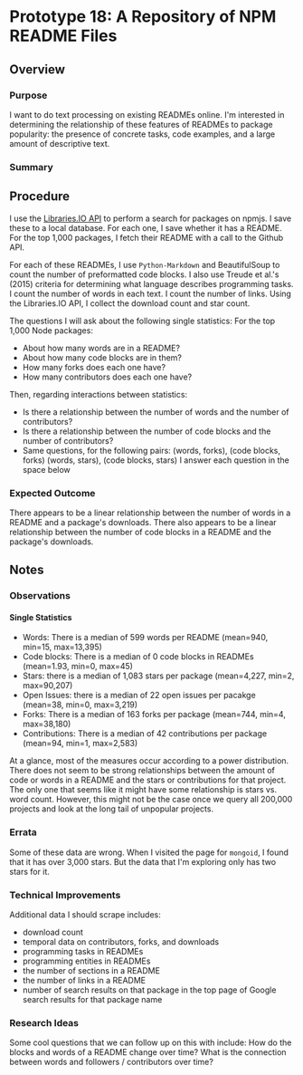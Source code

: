 # Prototype 18: A Repository of NPM README Files

## Overview

### Purpose

I want to do text processing on existing READMEs online.
I'm interested in determining the relationship of these features of READMEs to package popularity:
the presence of concrete tasks, code examples, and a large amount of descriptive text.

### Summary

## Procedure

I use the [Libraries.IO API](https://libraries.io/api#project-search) to perform a search for packages on npmjs.
I save these to a local database.
For each one, I save whether it has a README.
For the top 1,000 packages, I fetch their README with a call to the Github API.

For each of these READMEs, I use `Python-Markdown` and BeautifulSoup to count the number of preformatted code blocks.
I also use Treude et al.'s (2015) criteria for determining what language describes programming tasks.
I count the number of words in each text.
I count the number of links.
Using the Libraries.IO API, I collect the download count and star count.

The questions I will ask about the following single statistics:
For the top 1,000 Node packages:
* About how many words are in a README?
* About how many code blocks are in them?
* How many forks does each one have?
* How many contributors does each one have?

Then, regarding interactions between statistics:
* Is there a relationship between the number of words and the number of contributors?
* Is there a relationship between the number of code blocks and the number of contributors?
* Same questions, for the following pairs: (words, forks), (code blocks, forks) (words, stars), (code blocks, stars)
I answer each question in the space below

### Expected Outcome

There appears to be a linear relationship between the number of words in a README and a package's downloads.
There also appears to be a linear relationship between the number of code blocks in a README and the package's downloads.

## Notes

### Observations

#### Single Statistics

* Words: There is a median of 599 words per README (mean=940, min=15, max=13,395)
* Code blocks: There is a median of 0 code blocks in READMEs (mean=1.93, min=0, max=45)
* Stars: there is a median of 1,083 stars per package (mean=4,227, min=2, max=90,207)
* Open Issues: there is a median of 22 open issues per pacakge (mean=38, min=0, max=3,219)
* Forks: There is a median of 163 forks per package (mean=744, min=4, max=38,180)
* Contributions: There is a median of 42 contributions per package (mean=94, min=1, max=2,583)

At a glance, most of the measures occur according to a power distribution.
There does not seem to be strong relationships between the amount of code or words in a README and the stars or contributions for that project.
The only one that seems like it might have some relationship is stars vs. word count.
However, this might not be the case once we query all 200,000 projects and look at the long tail of unpopular projects.

### Errata

Some of these data are wrong.
When I visited the page for `mongoid`, I found that it has over 3,000 stars.
But the data that I'm exploring only has two stars for it.

### Technical Improvements

Additional data I should scrape includes:
* download count
* temporal data on contributors, forks, and downloads
* programming tasks in READMEs
* programming entities in READMEs
* the number of sections in a README
* the number of links in a README
* number of search results on that package in the top page of Google search results for that package name

### Research Ideas
 
Some cool questions that we can follow up on this with include:
How do the blocks and words of a README change over time?
What is the connection between words and followers / contributors over time?
